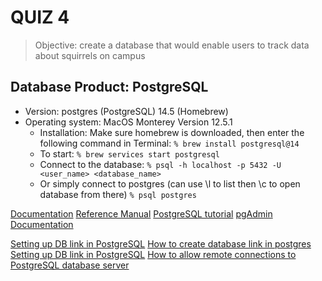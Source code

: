 # QUIZ 4
> Objective: create a database that would enable users to track data about squirrels on campus

## **Database Product: PostgreSQL**
- Version: postgres (PostgreSQL) 14.5 (Homebrew)
- Operating system: MacOS Monterey Version 12.5.1
    - Installation: Make sure homebrew is downloaded, then enter the following command in Terminal:
        `% brew install postgresql@14` 
    - To start: 
        `% brew services start postgresql`
    - Connect to the database:
        `% psql -h localhost -p 5432 -U <user_name> <database_name>`
    - Or simply connect to postgres (can use \l to list then \c to open database from there)
        `% psql postgres`
        
[Documentation](https://www.postgresql.org/docs/14/index.html)
[Reference Manual](https://www.postgresql.org/docs/current/reference.html)
[PostgreSQL tutorial](https://www.postgresql.org/docs/14/tutorial.html)
[pgAdmin Documentation](https://www.pgadmin.org/docs/)

[Setting up DB link in PostgreSQL](https://medium.com/@techrandomthoughts/setting-up-db-link-in-postgresql-d196468b43f8)
[How to create database link in postgres](https://dbaclass.com/article/how-to-create-database-link-in-postgres/)
[Setting up DB link in PostgreSQL](https://medium.com/@techrandomthoughts/setting-up-db-link-in-postgresql-d196468b43f8)
[How to allow remote connections to PostgreSQL database server](https://bosnadev.com/2015/12/15/allow-remote-connections-postgresql-database-server/)

